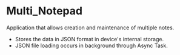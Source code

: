 # Multi_Notepad
Application that allows creation and maintenance of multiple notes.
 
- Stores the data in JSON format in device's internal storage.
- JSON file loading occurs in background through Async Task.
